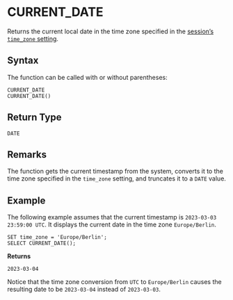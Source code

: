# [](#current_date)CURRENT\_DATE

Returns the current local date in the time zone specified in the [session’s `time_zone` setting](/Reference/system-settings.html#setting-the-time-zone).

## [](#syntax)Syntax

The function can be called with or without parentheses:

```
CURRENT_DATE
CURRENT_DATE()
```

## [](#return-type)Return Type

`DATE`

## [](#remarks)Remarks

The function gets the current timestamp from the system, converts it to the time zone specified in the `time_zone` setting, and truncates it to a `DATE` value.

## [](#example)Example

The following example assumes that the current timestamp is `2023-03-03 23:59:00 UTC`. It displays the current date in the time zone `Europe/Berlin`.

```
SET time_zone = 'Europe/Berlin';
SELECT CURRENT_DATE();
```

**Returns**

`2023-03-04`

Notice that the time zone conversion from `UTC` to `Europe/Berlin` causes the resulting date to be `2023-03-04` instead of `2023-03-03`.